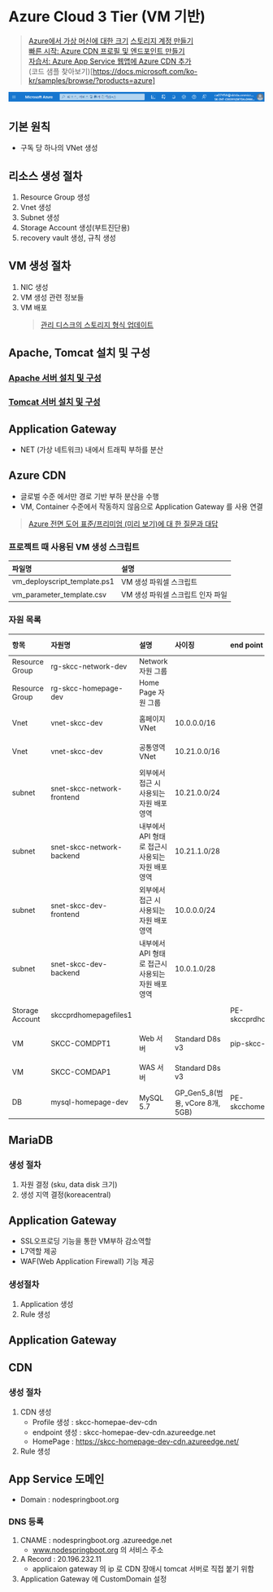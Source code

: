# Azure Cloud 3 Tier (VM 기반)

> [Azure에서 가상 머신에 대한 크기](https://docs.microsoft.com/ko-kr/azure/virtual-machines/sizes)
> [스토리지 계정 만들기](https://docs.microsoft.com/ko-kr/azure/storage/common/storage-account-create?tabs=azure-powershell)  
> [빠른 시작: Azure CDN 프로필 및 엔드포인트 만들기](https://docs.microsoft.com/ko-kr/azure/cdn/cdn-create-new-endpoint)  
> [자습서: Azure App Service 웹앱에 Azure CDN 추가](https://docs.microsoft.com/ko-kr/azure/cdn/cdn-add-to-web-app)  
> (코드 샘플 찾아보기)[https://docs.microsoft.com/ko-kr/samples/browse/?products=azure]

![AzurePortal-MenuBar.png](./img/AzurePortal-MenuBar.png)
## 기본 원칙
- 구독 당 하나의 VNet 생성

## 리소스 생성 절차
1. Resource Group 생성 
2. Vnet 생성 
3. Subnet 생성 
4. Storage Account 생성(부트진단용) 
5. recovery vault 생성, 규칙 생성

## VM 생성 절차
1. NIC 생성 
2. VM 생성 관련 정보들 
3. VM 배포
   > [관리 디스크의 스토리지 형식 업데이트](https://docs.microsoft.com/ko-kr/azure/virtual-machines/windows/convert-disk-storage) 

## Apache, Tomcat 설치 및 구성
### [Apache 서버 설치 및 구성](./Apache.md)

### [Tomcat 서버 설치 및 구성](./Tomcat.md)

## Application Gateway
- NET (가상 네트워크) 내에서 트래픽 부하를 분산

## Azure CDN
- 글로벌 수준 에서만 경로 기반 부하 분산을 수행
- VM, Container 수준에서 작동하지 않음으로 Application Gateway 를 사용 연결  
> [Azure 전면 도어 표준/프리미엄 (미리 보기)에 대 한 질문과 대답](https://github.com/MicrosoftDocs/azure-docs.ko-kr/blob/master/articles/frontdoor/standard-premium/faq.md)

### 프로젝트 때 사용된 VM 생성 스크립트  
| 파일명 | 설명 | 
|:---|:---|  
| vm_deployscript_template.ps1 | VM 생성 파워셀 스크립트 |  
| vm_parameter_template.csv | VM 생성 파워셀 스크립트 인자 파일 |   

### 자원 목록    
| 항목 | 자원명 | 설명 | 사이징 | end point | Resource Group | Location |  
|:---|:---|:---|:---|:---|:---|:---| 
| Resource Group | rg-skcc-network-dev | Network 자원 그룹 | | | | koreacentral | 
| Resource Group | rg-skcc-homepage-dev | Home Page 자원 그룹 | | | | koreacentral | 
| Vnet | vnet-skcc-dev | 홈페이지 VNet | 10.0.0.0/16 | | rg-skcc-network-dev | koreacentral |  
| Vnet | vnet-skcc-dev | 공통영역 VNet | 10.21.0.0/16 | | rg-skcc-network-dev | koreacentral |  
| subnet | snet-skcc-network-frontend | 외부에서 접근 시 사용되는 자원 배포 영역| 10.21.0.0/24 | | rg-skcc-network-dev | koreacentral |  
| subnet | snet-skcc-network-backend  | 내부에서 API 형태로 접근시 사용되는 자원 배포 영역 | 10.21.1.0/28 |  | rg-skcc-network-dev | koreacentral |  
| subnet | snet-skcc-dev-frontend | 외부에서 접근 시 사용되는 자원 배포 영역| 10.0.0.0/24 | | rg-skcc-network-dev | koreacentral |  
| subnet | snet-skcc-dev-backend  | 내부에서 API 형태로 접근시 사용되는 자원 배포 영역 | 10.0.1.0/28 | | rg-skcc-homepage-dev | koreacentral |  
| Storage Account | skccprdhomepagefiles1 | | | PE-skccprdhompagefiles1 | rg-skcc-homepage-dev | koreacentral |
| VM | SKCC-COMDPT1 | Web 서버 | Standard D8s v3 | pip-skcc-comdpt1 | rg-skcc-homepage-dev | koreacentral |  
| VM | SKCC-COMDAP1 | WAS 서버 | Standard D8s v3 |  | rg-skcc-homepage-dev | koreacentral |  
| DB | mysql-homepage-dev | MySQL 5.7 | GP_Gen5_8(범용, vCore 8개, 5GB) | PE-skcchomepageprdmysql | rg-skcc-homepage-dev | koreacentral |


## MariaDB
### 생성 절차
1. 자원 결정 (sku, data disk 크기)
2. 생성 지역 결정(koreacentral)

## Application Gateway
- SSL오프로딩 기능을 통한 VM부하 감소역할
- L7역할 제공
- WAF(Web Application Firewall) 기능 제공

### 생성절차
1. Application 생성
2. Rule 생성

## Application Gateway


## CDN 
### 생성 절차
1. CDN 생성
   - Profile 생성 : skcc-homepae-dev-cdn
   - endpoint 생성 : skcc-homepae-dev-cdn.azureedge.net
   - HomePage : https://skcc-homepage-dev-cdn.azureedge.net/
2. Rule 생성

## App Service 도메인
- Domain : nodespringboot.org

### DNS 등록
1. CNAME : nodespringboot.org
.azureedge.net
   - www.nodespringboot.org 의 서비스 주소
2. A Record : 20.196.232.11
   - applicaion gateway 의 ip 로 CDN 장애시 tomcat 서버로 직접 붙기 위함
3. Application Gateway 에 CustomDomain 설정